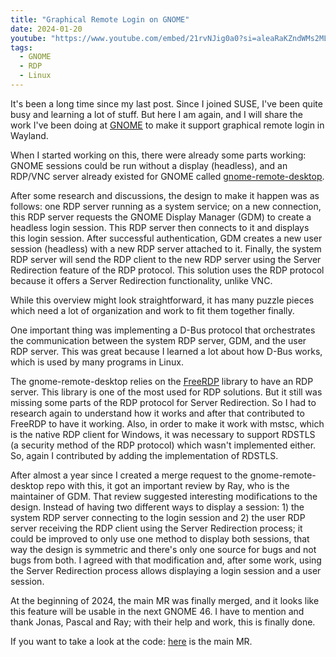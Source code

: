 ```yaml
---
title: "Graphical Remote Login on GNOME"
date: 2024-01-20
youtube: "https://www.youtube.com/embed/21rvNJig0a0?si=aleaRaKZndWMs2ML"
tags:
  - GNOME
  - RDP
  - Linux
---
```


<!-- <div class="content_title"> Description </div> -->
It's been a long time since my last post. Since I joined SUSE, I've been quite busy and learning a lot of stuff. But here I am again, and I will share the work I've been doing at <span style="text-decoration: underline;"><a href="https://www.gnome.org/" rel="noopener">GNOME</a></span> to make it support graphical remote login in Wayland.

When I started working on this, there were already some parts working: GNOME sessions could be run without a display (headless), and an RDP/VNC server already existed for GNOME called <span style="text-decoration: underline;"><a href="https://gitlab.gnome.org/GNOME/gnome-remote-desktop" rel="noopener">gnome-remote-desktop</a></span>.

After some research and discussions, the design to make it happen was as follows: one RDP server running as a system service; on a new connection, this RDP server requests the GNOME Display Manager (GDM) to create a headless login session. This RDP server then connects to it and displays this login session. After successful authentication, GDM creates a new user session (headless) with a new RDP server attached to it. Finally, the system RDP server will send the RDP client to the new RDP server using the Server Redirection feature of the RDP protocol. This solution uses the RDP protocol because it offers a Server Redirection functionality, unlike VNC.

While this overview might look straightforward, it has many puzzle pieces which need a lot of organization and work to fit them together finally.

One important thing was implementing a D-Bus protocol that orchestrates the communication between the system RDP server, GDM, and the user RDP server. This was great because I learned a lot about how D-Bus works, which is used by many programs in Linux.

The gnome-remote-desktop relies on the <span style="text-decoration: underline;"><a href="https://github.com/FreeRDP/FreeRDP" rel="noopener">FreeRDP</a></span> library to have an RDP server. This library is one of the most used for RDP solutions. But it still was missing some parts of the RDP protocol for Server Redirection. So I had to research again to understand how it works and after that contributed to FreeRDP to have it working. Also, in order to make it work with mstsc, which is the native RDP client for Windows, it was necessary to support RDSTLS (a security method of the RDP protocol) which wasn't implemented either. So, again I contributed by adding the implementation of RDSTLS.

After almost a year since I created a merge request to the gnome-remote-desktop repo with this, it got an important review by Ray, who is the maintainer of GDM. That review suggested interesting modifications to the design. Instead of having two different ways to display a session: 1) the system RDP server connecting to the login session and 2) the user RDP server receiving the RDP client using the Server Redirection process; it could be improved to only use one method to display both sessions, that way the design is symmetric and there's only one source for bugs and not bugs from both. I agreed with that modification and, after some work, using the Server Redirection process allows displaying a login session and a user session.

At the beginning of 2024, the main MR was finally merged, and it looks like this feature will be usable in the next GNOME 46. I have to mention and thank Jonas, Pascal and Ray; with their help and work, this is finally done.

If you want to take a look at the code: <span style="text-decoration: underline;"><a href="https://gitlab.gnome.org/GNOME/gnome-remote-desktop/-/merge_requests/139" rel="noopener">here</a></span> is the main MR.
